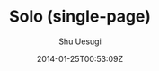---
title: "Solo (single-page)"
github: https://github.com/chibicode/solo/
demo: http://chibicode.github.io/solo/
author: Shu Uesugi

ssg:
  - Jekyll
cms:
  - No Cms
date: 2014-01-25T00:53:09Z
github_branch: gh-pages
stale: true
---